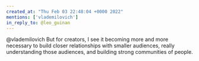 ```yaml
---
created_at: "Thu Feb 03 22:48:04 +0000 2022"
mentions: ['vlademilovich']
in_reply_to: @leo_guinan
---
```


@vlademilovich But for creators, I see it becoming more and more necessary to build closer relationships with smaller audiences, really understanding those audiences, and building strong communities of people.